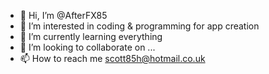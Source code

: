 - 👋 Hi, I’m @AfterFX85
- 👀 I’m interested in coding & programming for app creation
- 🌱 I’m currently learning everything
- 💞️ I’m looking to collaborate on ...
- 📫 How to reach me scott85h@hotmail.co.uk

<!---
AfterFX85/AfterFX85 is a ✨ special ✨ repository because its `README.md` (this file) appears on your GitHub profile.
You can click the Preview link to take a look at your changes.
--->

